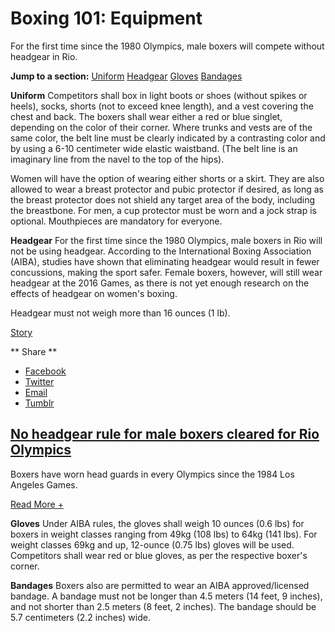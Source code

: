 Boxing 101: Equipment
=====================

For the first time since the 1980 Olympics, male boxers will compete without headgear in Rio.

**Jump to a section:**
[Uniform](#uniform)
[Headgear](#headgear)
[Gloves](#gloves)
[Bandages](#bandages)

<a href="" id="uniform"></a> **Uniform**
Competitors shall box in light boots or shoes (without spikes or heels), socks, shorts (not to exceed knee length), and a vest covering the chest and back. The boxers shall wear either a red or blue singlet, depending on the color of their corner. Where trunks and vests are of the same color, the belt line must be clearly indicated by a contrasting color and by using a 6-10 centimeter wide elastic waistband. (The belt line is an imaginary line from the navel to the top of the hips).

Women will have the option of wearing either shorts or a skirt. They are also allowed to wear a breast protector and pubic protector if desired, as long as the breast protector does not shield any target area of the body, including the breastbone. For men, a cup protector must be worn and a jock strap is optional. Mouthpieces are mandatory for everyone.

<a href="" id="headgear"></a> **Headgear**
For the first time since the 1980 Olympics, male boxers in Rio will not be using headgear. According to the International Boxing Association (AIBA), studies have shown that eliminating headgear would result in fewer concussions, making the sport safer. Female boxers, however, will still wear headgear at the 2016 Games, as there is not yet enough research on the effects of headgear on women's boxing.

Headgear must not weigh more than 16 ounces (1 lb).

[Story](/news/no-headgear-rule-male-boxers-cleared-rio-olympics)

<span class="social-links--title"> ** <span class="social-links--title-text"> Share </span> ** </span>
-   [<span class="icon-facebook" title="Facebook"> </span> <span class="element-invisible"> Facebook </span>](#)
-   [<span class="icon-twitter" title="Twitter"> </span> <span class="element-invisible"> Twitter </span>](#)
-   [<span class="icon-email" title="Email"> </span> <span class="element-invisible"> Email </span>](mailto:?subject=Boxing%20101%3A%20Equipment&body=http%3A//www.nbcolympics.com/news/boxing-101-equipment)
-   [<span class="icon-tumblr" title="Tumblr"> </span> <span class="element-invisible"> Tumblr </span>](#)

[No headgear rule for male boxers cleared for Rio Olympics](/news/no-headgear-rule-male-boxers-cleared-rio-olympics)
--------------------------------------------------------------------------------------------------------------------

Boxers have worn head guards in every Olympics since the 1984 Los Angeles Games.

<a href="/news/no-headgear-rule-male-boxers-cleared-rio-olympics" class="read-more">Read More +</a>

<a href="" id="gloves"></a> **Gloves**
Under AIBA rules, the gloves shall weigh 10 ounces (0.6 lbs) for boxers in weight classes ranging from 49kg (108 lbs) to 64kg (141 lbs). For weight classes 69kg and up, 12-ounce (0.75 lbs) gloves will be used. Competitors shall wear red or blue gloves, as per the respective boxer's corner.

<a href="" id="bandages"></a> **Bandages**
Boxers also are permitted to wear an AIBA approved/licensed bandage. A bandage must not be longer than 4.5 meters (14 feet, 9 inches), and not shorter than 2.5 meters (8 feet, 2 inches). The bandage should be 5.7 centimeters (2.2 inches) wide.


